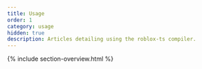 ```yaml
---
title: Usage
order: 1
category: usage
hidden: true
description: Articles detailing using the roblox-ts compiler.
---
```


{% include section-overview.html %}
